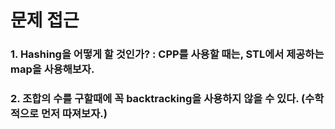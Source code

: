 # 문제 접근

### 1. Hashing을 어떻게 할 것인가? : CPP를 사용할 때는, STL에서 제공하는 map을 사용해보자.
### 2. 조합의 수를 구할때에 꼭 backtracking을 사용하지 않을 수 있다. (수학적으로 먼저 따져보자.)
